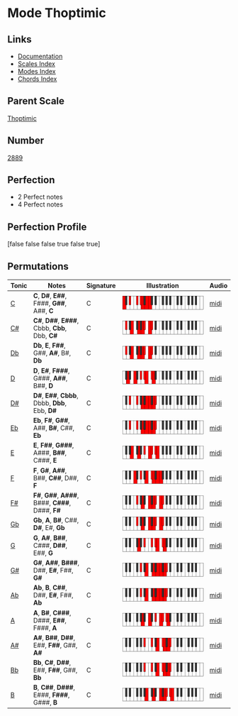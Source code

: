 # Mode Thoptimic

## Links

- [Documentation](index.md)
- [Scales Index](Scales.md)
- [Modes Index](Modes.md)
- [Chords Index](Chords.md)

## Parent Scale

[Thoptimic](ScaleThoptimic.md)

## Number

[2889](https://ianring.com/musictheory/scales/2889)

## Perfection

- 2 Perfect notes
- 4 Perfect notes

## Perfection Profile

[false false false true false true]

## Permutations

| Tonic | Notes | Signature | Illustration | Audio |
|-------|-------|-----------|--------------|-------|
| [C](ModeCNaturalThoptimic.md) | **C**, **D#**, **E##**, F###, **G##**, A##, **C** | C | ![CNaturalThoptimic](ModeCNaturalThoptimic.png) | [midi](https://github.com/edipermadi/music/blob/main/docs/ModeCNaturalThoptimic.mid?raw=true) |
| [C#](ModeCSharpThoptimic.md) | **C#**, **D##**, **E###**, Cbbb, **Cbb**, Dbb, **C#** | C | ![CSharpThoptimic](ModeCSharpThoptimic.png) | [midi](https://github.com/edipermadi/music/blob/main/docs/ModeCSharpThoptimic.mid?raw=true) |
| [Db](ModeDFlatThoptimic.md) | **Db**, **E**, **F##**, G##, **A#**, B#, **Db** | C | ![DFlatThoptimic](ModeDFlatThoptimic.png) | [midi](https://github.com/edipermadi/music/blob/main/docs/ModeDFlatThoptimic.mid?raw=true) |
| [D](ModeDNaturalThoptimic.md) | **D**, **E#**, **F###**, G###, **A##**, B##, **D** | C | ![DNaturalThoptimic](ModeDNaturalThoptimic.png) | [midi](https://github.com/edipermadi/music/blob/main/docs/ModeDNaturalThoptimic.mid?raw=true) |
| [D#](ModeDSharpThoptimic.md) | **D#**, **E##**, **Cbbb**, Dbbb, **Dbb**, Ebb, **D#** | C | ![DSharpThoptimic](ModeDSharpThoptimic.png) | [midi](https://github.com/edipermadi/music/blob/main/docs/ModeDSharpThoptimic.mid?raw=true) |
| [Eb](ModeEFlatThoptimic.md) | **Eb**, **F#**, **G##**, A##, **B#**, C##, **Eb** | C | ![EFlatThoptimic](ModeEFlatThoptimic.png) | [midi](https://github.com/edipermadi/music/blob/main/docs/ModeEFlatThoptimic.mid?raw=true) |
| [E](ModeENaturalThoptimic.md) | **E**, **F##**, **G###**, A###, **B##**, C###, **E** | C | ![ENaturalThoptimic](ModeENaturalThoptimic.png) | [midi](https://github.com/edipermadi/music/blob/main/docs/ModeENaturalThoptimic.mid?raw=true) |
| [F](ModeFNaturalThoptimic.md) | **F**, **G#**, **A##**, B##, **C##**, D##, **F** | C | ![FNaturalThoptimic](ModeFNaturalThoptimic.png) | [midi](https://github.com/edipermadi/music/blob/main/docs/ModeFNaturalThoptimic.mid?raw=true) |
| [F#](ModeFSharpThoptimic.md) | **F#**, **G##**, **A###**, B###, **C###**, D###, **F#** | C | ![FSharpThoptimic](ModeFSharpThoptimic.png) | [midi](https://github.com/edipermadi/music/blob/main/docs/ModeFSharpThoptimic.mid?raw=true) |
| [Gb](ModeGFlatThoptimic.md) | **Gb**, **A**, **B#**, C##, **D#**, E#, **Gb** | C | ![GFlatThoptimic](ModeGFlatThoptimic.png) | [midi](https://github.com/edipermadi/music/blob/main/docs/ModeGFlatThoptimic.mid?raw=true) |
| [G](ModeGNaturalThoptimic.md) | **G**, **A#**, **B##**, C###, **D##**, E##, **G** | C | ![GNaturalThoptimic](ModeGNaturalThoptimic.png) | [midi](https://github.com/edipermadi/music/blob/main/docs/ModeGNaturalThoptimic.mid?raw=true) |
| [G#](ModeGSharpThoptimic.md) | **G#**, **A##**, **B###**, D##, **E#**, F##, **G#** | C | ![GSharpThoptimic](ModeGSharpThoptimic.png) | [midi](https://github.com/edipermadi/music/blob/main/docs/ModeGSharpThoptimic.mid?raw=true) |
| [Ab](ModeAFlatThoptimic.md) | **Ab**, **B**, **C##**, D##, **E#**, F##, **Ab** | C | ![AFlatThoptimic](ModeAFlatThoptimic.png) | [midi](https://github.com/edipermadi/music/blob/main/docs/ModeAFlatThoptimic.mid?raw=true) |
| [A](ModeANaturalThoptimic.md) | **A**, **B#**, **C###**, D###, **E##**, F###, **A** | C | ![ANaturalThoptimic](ModeANaturalThoptimic.png) | [midi](https://github.com/edipermadi/music/blob/main/docs/ModeANaturalThoptimic.mid?raw=true) |
| [A#](ModeASharpThoptimic.md) | **A#**, **B##**, **D##**, E##, **F##**, G##, **A#** | C | ![ASharpThoptimic](ModeASharpThoptimic.png) | [midi](https://github.com/edipermadi/music/blob/main/docs/ModeASharpThoptimic.mid?raw=true) |
| [Bb](ModeBFlatThoptimic.md) | **Bb**, **C#**, **D##**, E##, **F##**, G##, **Bb** | C | ![BFlatThoptimic](ModeBFlatThoptimic.png) | [midi](https://github.com/edipermadi/music/blob/main/docs/ModeBFlatThoptimic.mid?raw=true) |
| [B](ModeBNaturalThoptimic.md) | **B**, **C##**, **D###**, E###, **F###**, G###, **B** | C | ![BNaturalThoptimic](ModeBNaturalThoptimic.png) | [midi](https://github.com/edipermadi/music/blob/main/docs/ModeBNaturalThoptimic.mid?raw=true) |
